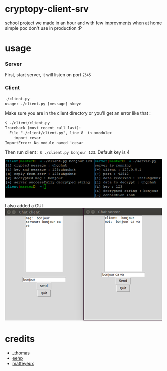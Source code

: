 # cryptopy-client-srv
school project we made in an hour and with few improvments when at home <br>
simple poc don't use in production :P <br>

# usage 
### Server
First, start server, it will listen on port `2345`

### Client
```
./client.py
usage: ./client.py [message] <key>
```

Make sure you are in the client directory or you'll get an error like that :
```
$ ./client/client.py
Traceback (most recent call last):
  File "./client/client.py", line 8, in <module>
    import cesar
ImportError: No module named 'cesar'
```
Then run client : 
`$ ./client.py bonjour 123`.
Default key is 4<br>

![client-srv-ex](example.png)

I also added a GUI <br>
![client-srv-gui](gui-example.png) 
# credits
- [_thomas](https://twitter.com/0512thomas)
- [eehp](https://twitter.com/eehp205)
- [matteyeux](https://twitter.com/matteyeux)
